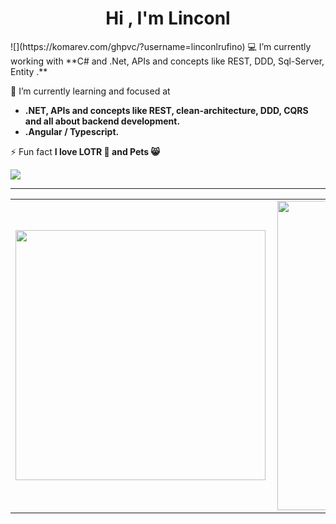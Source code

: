 <h1 align="center">Hi , I'm Linconl</h1>
![](https://komarev.com/ghpvc/?username=linconlrufino)
💻 I’m currently working with **C# and .Net, APIs and concepts like REST, DDD, Sql-Server, Entity .**

🌱 I’m currently learning and focused at 
- **.NET, APIs and concepts like REST, clean-architecture, DDD, CQRS and all about backend development.**
- **.Angular / Typescript.**

⚡ Fun fact **I love LOTR 🧙 and Pets 😸**


  <a href="https://www.linkedin.com/in/linconl-rufino-a790bb189" target="_blank"><img src="https://img.shields.io/badge/-LinkedIn-%230077B5?style=for-the-badge&logo=linkedin&logoColor=white" target="_blank"></a> 




---


<center>
  <table>
    <tr>
        <td><img width="400px" align="left" src="https://github-readme-stats.vercel.app/api/top-langs/?username=linconlrufino&hide=html,css,hack,ejs&layout=compact&show_icons=true&theme=ocean_dark" /></td>
        <td><img width="495px" align="left" src="https://github-readme-stats.vercel.app/api?username=linconlrufino&hide=contribs&show_icons=true&theme=ocean_dark" /></td>
    </tr>   
  </table>
</center>  

